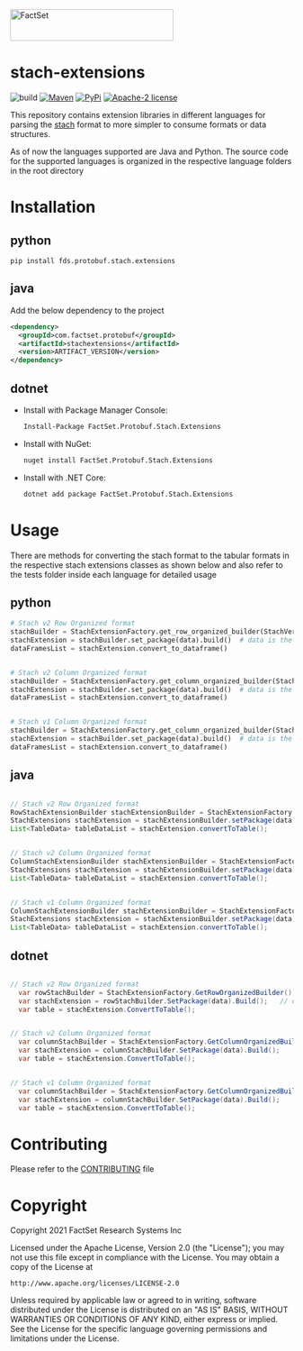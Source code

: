 <img alt="FactSet" src="https://www.factset.com/hubfs/Assets/images/factset-logo.svg" height="56" width="290">

# stach-extensions

![build](https://img.shields.io/badge/Build-Todo-blue)
[![Maven](https://img.shields.io/maven-central/v/com.factset.protobuf/stachextensions)](https://mvnrepository.com/artifact/com.factset.protobuf/stachextensions)
[![PyPi](https://img.shields.io/pypi/v/fds.protobuf.stach.extensions)](https://pypi.org/project/fds.protobuf.stach.extensions/)
[![Apache-2 license](https://img.shields.io/badge/license-Apache2-brightgreen.svg)](https://www.apache.org/licenses/LICENSE-2.0)


This repository contains extension libraries in different languages for parsing the [stach](https://factset.github.io/stachschema/#/README) format to more simpler to consume formats or data structures.

As of now the languages supported are Java and Python. The source code for the supported languages is organized in the respective language folders in the root directory

# Installation
 
## python
    
    pip install fds.protobuf.stach.extensions

## java
Add the below dependency to the project
  ```xml
  <dependency>
    <groupId>com.factset.protobuf</groupId>
    <artifactId>stachextensions</artifactId>
    <version>ARTIFACT_VERSION</version>
  </dependency>
  ```
## dotnet

* Install with Package Manager Console:

  ```sh
  Install-Package FactSet.Protobuf.Stach.Extensions
  ```

* Install with NuGet:

  ```sh
  nuget install FactSet.Protobuf.Stach.Extensions
  ```

* Install with .NET Core:

  ```sh
  dotnet add package FactSet.Protobuf.Stach.Extensions
# Usage

There are methods for converting the stach format to the tabular formats in the respective stach extensions classes as shown below and also refer to the tests folder inside each language for detailed usage

## python

``` python
# Stach v2 Row Organized format
stachBuilder = StachExtensionFactory.get_row_organized_builder(StachVersion.V2)
stachExtension = stachBuilder.set_package(data).build()  # data is the stach input in string or object format
dataFramesList = stachExtension.convert_to_dataframe()


# Stach v2 Column Organized format
stachBuilder = StachExtensionFactory.get_column_organized_builder(StachVersion.V2)
stachExtension = stachBuilder.set_package(data).build()  # data is the stach input in string or object format
dataFramesList = stachExtension.convert_to_dataframe()


# Stach v1 Column Organized format
stachBuilder = StachExtensionFactory.get_column_organized_builder(StachVersion.V1)
stachExtension = stachBuilder.set_package(data).build()  # data is the stach input in string or object format
dataFramesList = stachExtension.convert_to_dataframe()

```

## java
``` java

// Stach v2 Row Organized format
RowStachExtensionBuilder stachExtensionBuilder = StachExtensionFactory.getRowOrganizedBuilder(StachVersion.V2);
StachExtensions stachExtension = stachExtensionBuilder.setPackage(data).build();  // data is the stach input in string or object format
List<TableData> tableDataList = stachExtension.convertToTable();


// Stach v2 Column Organized format
ColumnStachExtensionBuilder stachExtensionBuilder = StachExtensionFactory.getColumnOrganizedBuilder(StachVersion.V2);
StachExtensions stachExtension = stachExtensionBuilder.setPackage(data).build();  // data is the stach input in string or object format
List<TableData> tableDataList = stachExtension.convertToTable();


// Stach v1 Column Organized format
ColumnStachExtensionBuilder stachExtensionBuilder = StachExtensionFactory.getColumnOrganizedBuilder(StachVersion.V1);
StachExtensions stachExtension = stachExtensionBuilder.setPackage(data).build(); // data is the stach input in string or object format
List<TableData> tableDataList = stachExtension.convertToTable();

```

## dotnet
``` c#

// Stach v2 Row Organized format
  var rowStachBuilder = StachExtensionFactory.GetRowOrganizedBuilder();
  var stachExtension = rowStachBuilder.SetPackage(data).Build();   // data is the stach input in string or object format
  var table = stachExtension.ConvertToTable();


// Stach v2 Column Organized format
  var columnStachBuilder = StachExtensionFactory.GetColumnOrganizedBuilder<Stach.V2.Package>();
  var stachExtension = columnStachBuilder.SetPackage(data).Build();    // data is the stach input in string or object format
  var table = stachExtension.ConvertToTable();


// Stach v1 Column Organized format
  var columnStachBuilder = StachExtensionFactory.GetColumnOrganizedBuilder<Package>();
  var stachExtension = columnStachBuilder.SetPackage(data).Build();     // data is the stach input in string or object format
  var table = stachExtension.ConvertToTable();

```

# Contributing

Please refer to the [CONTRIBUTING](CONTRIBUTING.md) file
 

# Copyright

Copyright 2021 FactSet Research Systems Inc

Licensed under the Apache License, Version 2.0 (the "License");
you may not use this file except in compliance with the License.
You may obtain a copy of the License at

    http://www.apache.org/licenses/LICENSE-2.0

Unless required by applicable law or agreed to in writing, software
distributed under the License is distributed on an "AS IS" BASIS,
WITHOUT WARRANTIES OR CONDITIONS OF ANY KIND, either express or implied.
See the License for the specific language governing permissions and
limitations under the License.
